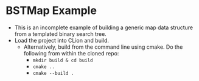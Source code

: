 # BSTMap Example

- This is an incomplete example of building a generic map data structure from a templated binary search tree.
- Load the project into CLion and build.
  - Alternatively, build from the command line using cmake.  Do the following from within the cloned repo:
    - `mkdir build & cd build`
    - `cmake ..`
    - `cmake --build .`


